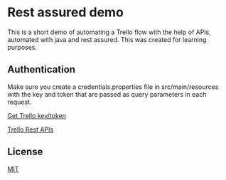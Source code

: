# Rest assured demo
This is a short demo of automating a Trello flow with the help of APIs, automated with java and rest assured. This was created for learning purposes.

## Authentication
Make sure you create a credentials.properties file in src/main/resources with the key and token that are passed as query parameters in each request.

[Get Trello key/token](https://trello.com/app-key)

[Trello Rest APIs](https://developer.atlassian.com/cloud/trello/rest/api-group-actions/)

## License
[MIT](https://choosealicense.com/licenses/mit/)